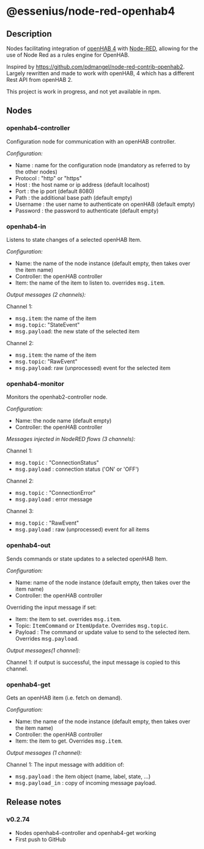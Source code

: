 # @essenius/node-red-openhab4

## Description

Nodes facilitating integration of [openHAB 4](http://www.openhab.org) with [Node-RED](http://nodered.org), allowing for the use of Node Red as a rules engine for OpenHAB.

Inspired by https://github.com/pdmangel/node-red-contrib-openhab2. Largely rewritten and made to work with openHAB, 4 which has a different Rest API from openHAB 2.

This project is work in progress, and not yet available in npm.

## Nodes

### openhab4-controller

Configuration node for communication with an openHAB controller.

*Configuration:*
- Name : name for the configuration node (mandatory as referred to by the other nodes)
- Protocol : "http" or "https"
- Host : the host name or ip address (default localhost)
- Port : the ip port (default 8080)
- Path : the additional base path (default empty)
- Username : the user name to authenticate on openHAB (default empty)
- Password : the password to authenticate (default empty)

### openhab4-in

Listens to state changes of a selected openHAB Item.

*Configuration:*
- Name: the name of the node instance (default empty, then takes over the item name)
- Controller: the openHAB controller
- Item: the name of the item to listen to. overrides <kbd>msg.item</kbd>.

*Output messages (2 channels):*

Channel 1:
- <kbd>msg.item</kbd>: the name of the item
- <kbd>msg.topic</kbd>: "StateEvent"
- <kbd>msg.payload</kbd>: the new state of the selected item

Channel 2:
- <kbd>msg.item</kbd>: the name of the item
- <kbd>msg.topic</kbd>: "RawEvent"
- <kbd>msg.payload</kbd>:  raw (unprocessed) event for the selected item

### openhab4-monitor

Monitors the openhab2-controller node.

*Configuration:*
- Name: the node name (default empty)
- Controller: the openHAB controller

*Messages injected in NodeRED flows (3 channels):*

Channel 1:
- <kbd>msg.topic</kbd> : "ConnectionStatus"
- <kbd>msg.payload</kbd> : connection status ('ON' or 'OFF')

Channel 2:
- <kbd>msg.topic</kbd> : "ConnectionError"
- <kbd>msg.payload</kbd> : error message

Channel 3:
- <kbd>msg.topic</kbd> : "RawEvent"
- <kbd>msg.payload</kbd> :  raw (unprocessed) event for all items

### openhab4-out

Sends commands or state updates to a selected openHAB Item.

*Configuration:*
- Name: name of the node instance (default empty, then takes over the item name)
- Controller: the openHAB controller
 
Overriding the input message if set:
- Item: the item to set. overrides <kbd>msg.item</kbd>.
- Topic: <kbd>ItemCommand</kbd> or <kbd>ItemUpdate</kbd>. Overrides <kbd>msg.topic</kbd>.
- Payload : The command or update value to send to the selected item. Overrides <kbd>msg.payload</kbd>.

*Output messages(1 channel):*

Channel 1: if output is successful, the input message is copied to this channel.

### openhab4-get

Gets an openHAB item (i.e. fetch on demand).

*Configuration:*
- Name: the name of the node instance (default empty, then takes over the item name) 
- Controller: the openHAB controller
- Item: the item to get. Overrides <kbd>msg.item</kbd>.

*Output messages (1 channel):*

Channel 1:
The input message with addition of:
- <kbd>msg.payload</kbd> : the item object (name, label, state, ...)
- <kbd>msg.payload_in</kbd> : copy of incoming message payload.

## Release notes

### v0.2.74

- Nodes openhab4-controller and openhab4-get working 
- First push to GitHub
